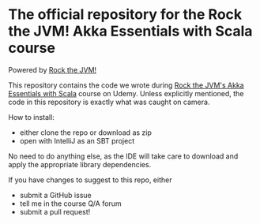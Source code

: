 # The official repository for the Rock the JVM! Akka Essentials with Scala course

Powered by [Rock the JVM!](rockthejvm.com)

This repository contains the code we wrote during  [Rock the JVM's Akka Essentials with Scala](https://www.udemy.com/akka-essentials) course on Udemy. Unless explicitly mentioned, the code in this repository is exactly what was caught on camera.

How to install:
- either clone the repo or download as zip
- open with IntelliJ as an SBT project

No need to do anything else, as the IDE will take care to download and apply the appropriate library dependencies.

If you have changes to suggest to this repo, either
- submit a GitHub issue
- tell me in the course Q/A forum
- submit a pull request!